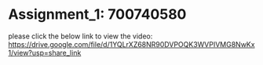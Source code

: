 # Assignment_1: 700740580
please click the below link to view the video: https://drive.google.com/file/d/1YQLrXZ68NR90DVPOQK3WVPIVMG8NwKx1/view?usp=share_link



